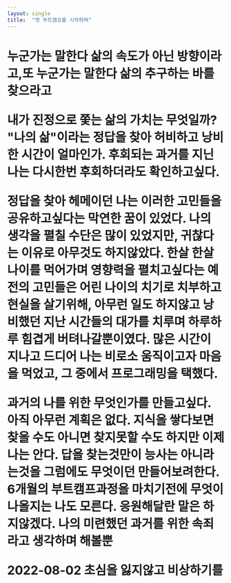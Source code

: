 ```yaml
---
layout: single
title:  "첫 부트캠프를 시작하며"
---
```

<h1>
  누군가는 말한다 삶의 속도가 아닌 방향이라고,또 누군가는 말한다 삶의 추구하는 바를 찾으라고
</h>

</p>
  내가 진정으로 쫓는 삶의 가치는 무엇일까?
  "나의 삶"이라는 정답을 찾아 허비하고 낭비한 시간이 얼마인가.
  후회되는 과거를 지닌 나는 다시한번 후회하더라도 확인하고싶다.
</p>
<p>
  정답을 찾아 헤메이던 나는 이러한 고민들을 공유하고싶다는 막연한 꿈이 있었다.
  나의 생각을 펼칠 수단은 많이 있었지만, 귀찮다는 이유로 아무것도 하지않았다. 
  한살 한살 나이를 먹어가며 영향력을 펼치고싶다는 예전의 고민들은 어린 나이의 치기로 치부하고 
  현실을 살기위해, 아무런 일도 하지않고 낭비했던 지난 시간들의 대가를 치루며 하루하루 힘겹게 버텨나갈뿐이였다.
  많은 시간이 지나고
  드디어 나는
  비로소 움직이고자 마음을 먹었고,
  그 중에서 프로그래밍을 택했다.
</p>
<p>
  과거의 나를 위한 무엇인가를 만들고싶다. 
  아직 아무런 계획은 없다.
  지식을 쌓다보면 찾을 수도
  아니면 찾지못할 수도
  하지만 이제 나는 안다.
  답을 찾는것만이 능사는 아니라는것을
  그럼에도 무엇이던 만들어보려한다. 6개월의 부트캠프과정을 마치기전에
  무엇이 나올지는 나도 모른다. 
  응원해달란 말은 하지않겠다.
  나의 미련했던 과거를 위한 속죄라고 생각하며 해볼뿐
</p>
<p>
  <strong>2022-08-02 초심을 잃지않고 비상하기를</strong>
</p>